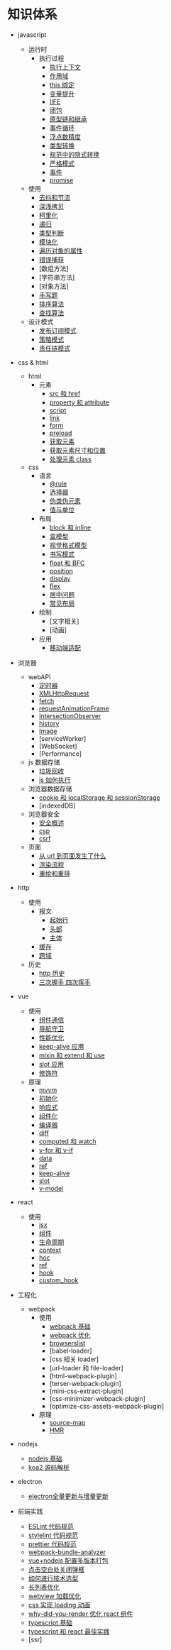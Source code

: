 # 知识体系

- javascript

  - 运行时
    - 执行过程
      - [执行上下文](./js/execution_context.md)
      - [作用域](./js/scope.md)
      - [this 绑定](./js/this.md)
      - [变量提升](./js/hoisting.md)
      - [IIFE](./js/IIFE.md)
      - [闭包](./js/closure.md)
      - [原型链和继承](./js/prototype.md)
      - [事件循环](./js/event_loop.md)
      - [浮点数精度](./js/float.md)
      - [类型转换](./js/conversion.md)
      - [规范中的隐式转换](./js/conversion_specification.md)
      - [严格模式](./js/strict_mode.md)
      - [事件](./js/event.md)
      - [promise](./js/promise.md)
  - 使用
    - [去抖和节流](./js/debounce_throttle.md)
    - [深浅拷贝](./js/clone.md)
    - [柯里化](./js/curry.md)
    - [递归](./js/recursion.md)
    - [类型判断](./js/type_check.md)
    - [模块化](./js/module.md)
    - [遍历对象的属性](./js/get_object_key.md)
    - [错误捕获](./js/try_catch.md)
    - [数组方法]
    - [字符串方法]
    - [对象方法]
    - [手写题](./js/achieve_byself.md)
    - [排序算法](./js/sort.md)
    - [查找算法](./js/search.md)
  - 设计模式
    - [发布订阅模式](./js/publish_subscribe.md)
    - [策略模式](./js/strategy.md)
    - [责任链模式](./js/chain_of_responsibility.md)

- css & html

  - html
    - 元素
      - [src 和 href](./html_css/src_href.md)
      - [property 和 attribute](./html_css/property_attribute.md)
      - [script](./html_css/html_script.md)
      - [link](./html_css/html_link.md)
      - [form](./html_css/html_form.md)
      - [preload](./html_css/preload.md)
      - [获取元素](./html_css/get_element.md)
      - [获取元素尺寸和位置](./html_css/get_element_size.md)
      - [处理元素 class](./html_css/handle_className.md)
  - css
    - 语言
      - [@rule](./html_css/html_at_rule.md)
      - [选择器](./html_css/selectors.md)
      - [伪类伪元素](./html_css/pseudo.md)
      - [值与单位](./html_css/values_and_units.md)
    - 布局
      - [block 和 inline](./html_css/block_inline.md)
      - [盒模型](./html_css/box_model.md)
      - [视觉格式模型](./html_css/visual_formatting_model.md)
      - [书写模式](./html_css/writing_mode.md)
      - [float 和 BFC](./html_css/float_BFC.md)
      - [position](./html_css/position.md)
      - [display](./html_css/display.md)
      - [flex](./html_css/flex.md)
      - [居中问题](./html_css/in_the_middle.md)
      - [常见布局](./html_css/familiar_layout.md)
    - 绘制
      - [文字相关]
      - [动画]
    - 应用
      - [移动端适配](./html_css/mobile.md)

- 浏览器

  - webAPI
    - [定时器](./browser/timer.md)
    - [XMLHttpRequest](./browser/XMLHttpRequest.md)
    - [fetch](./browser/fetch.md)
    - [requestAnimationFrame](./browser/requestAnimationFrame.md)
    - [IntersectionObserver](./browser/IntersectionObserver.md)
    - [history](./browser/history.md)
    - [Image](./browser/image.md)
    - [serviceWorker]
    - [WebSocket]
    - [Performance]
  - js 数据存储
    - [垃圾回收](./browser/garbage_collection.md)
    - [js 如何执行](./browser/js_how_to_run.md)
  - 浏览器数据存储
    - [cookie 和 localStorage 和 sessionStorage](./browser/cookie_storage.md)
    - [indexedDB]
  - 浏览器安全
    - [安全概述](./browser/security.md)
    - [csp](./browser/csp.md)
    - [csrf](./browser/csrf.md)
  - 页面
    - [从 url 到页面发生了什么](./browser/url_to_page.md)
    * [渲染流程](./browser/browser_render_process.md)
    * [重绘和重排](./browser/repaint_reflow.md)

- http

  - 使用
    - 报文
      - [起始行](./http/first_line.md)
      - [头部](./http/headers.md)
      - [主体](./http/body.md)
    - [缓存](./http/cache.md)
    - [跨域](./http/cross-domain.md)
  - 历史
    - [http 历史](./http/history.md)
    - [三次握手 四次挥手](./http/three_way_handshake.md)

- vue

  - 使用
    - [组件通信](./vue/component_communicate.md)
    - [导航守卫](./vue/navigation_guards.md)
    - [性能优化](./vue/performance_optimizing.md)
    - [keep-alive 应用](./vue/keep_alive_apply.md)
    - [mixin 和 extend 和 use](./vue/mixin_extend_use.md)
    - [slot 应用](./vue/slot_apply.md)
    - [修饰符](./vue/modifiers.md)
  - 原理
    - [mvvm](./vue/mvvm.md)
    - [初始化](./vue/init.md)
    - [响应式](./vue/reactivity.md)
    - [组件化](./vue/component.md)
    - [编译器](./vue/compiler.md)
    - [diff](./vue/diff.md)
    - [computed 和 watch](./vue/computed_watch.md)
    - [v-for 和 v-if](./vue/vfor_vif.md)
    - [data](./vue/data.md)
    - [ref](./vue/ref.md)
    - [keep-alive](./vue/keep_alive.md)
    - [slot](./vue/slot.md)
    - [v-model](./vue/vmodel.md)

- react

  - 使用
    - [jsx](./react/jsx.md)
    - [组件](./react/component.md)
    - [生命周期](./react/lifecycle.md)
    - [context](./react/context.md)
    - [hoc](./react/hoc_renderProps_props.children.md)
    - [ref](./react/ref.md)
    - [hook](./react/hook.md)
    - [custom_hook](./react/custom_hook.md)

- 工程化

  - webpack
    - 使用
      - [webpack 基础](./webpack/webpack_base.md)
      - [webpack 优化](./webpack/webpack_optimise.md)
      - [browserslist](./webpack/browserslist.md)
      - [babel-loader]
      - [css 相关 loader]
      - [url-loader 和 file-loader]
      - [html-webpack-plugin]
      - [terser-webpack-plugin]
      - [mini-css-extract-plugin]
      - [css-minimizer-webpack-plugin]
      - [optimize-css-assets-webpack-plugin]
    - 原理
      - [source-map](./webpack/source-map.md)
      - [HMR](./webpack/hmr.md)

- nodejs

  - [nodejs 基础](./nodejs/basic.md)
  - [koa2 源码解析](./nodejs/koa2.md)

- electron

  - [electron全量更新与增量更新](./electron/updater.md)

- 前端实践
  - [ESLint 代码规范](./frontend_practice/eslint.md)
  - [stylelint 代码规范](./frontend_practice/stylelint.md)
  - [prettier 代码规范](./frontend_practice/prettier.md)
  - [webpack-bundle-analyzer](./frontend_practice/webpack_bundle_analyzer.md)
  * [vue+nodejs 配置多版本打包](./frontend_practice/vue_nodjes_multiple_version.md)
  * [点击空白处关闭弹框](./frontend_practice/click_blank_close.md)
  * [如何进行技术选型](./frontend_practice/select_tech.md)
  * [长列表优化](./frontend_practice/long_list_optimise.md)
  * [webview 加载优化](./frontend_practice/webview_optimise.md)
  * [css 实现 loading 动画](./frontend_practice/css3_loading.md)
  * [why-did-you-render 优化 react 组件](./frontend_practice/why-did-you-render.md)
  * [typescript 基础](./frontend_practice/ts_basic.md)
  * [typescript 和 react 最佳实践](./frontend_practice/ts_react.md)
  * [ssr]
